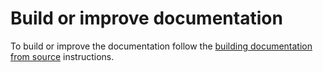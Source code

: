 # Build or improve documentation

To build or improve the documentation follow the [building documentation from source](https://static-web-server.net/building-from-source/#building-documentation-from-source) instructions.
